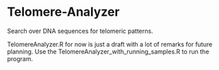 # Telomere-Analyzer
 Search over DNA sequences for telomeric patterns.
 
 
TelomereAnalyzer.R for now is just a draft with a lot of remarks for future planning.
Use the TelomereAnalyzer_with_running_samples.R to run the program.
